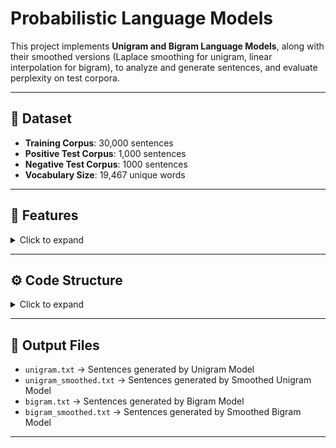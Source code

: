 # Probabilistic Language Models

This project implements **Unigram and Bigram Language Models**, along with their smoothed versions (Laplace smoothing for unigram, linear interpolation for bigram), to analyze and generate sentences, and evaluate perplexity on test corpora.

---

## 📂 Dataset

- **Training Corpus**: 30,000 sentences  
- **Positive Test Corpus**: 1,000 sentences  
- **Negative Test Corpus**: 1000 sentences  
- **Vocabulary Size**: 19,467 unique words  

---

## 📝 Features

<details>
<summary>Click to expand</summary>

1. **Data Preprocessing**:
   - Rare words (frequency < 2) replaced with `UNK`.
   - Added `<s>` (start) and `</s>` (end) tokens for all sentences.
   - Preprocessing for test data ensures unknown words are replaced with `UNK`.

2. **Language Models Implemented**:
   - **Unigram Model**: Counts individual word probabilities.
   - **Smoothed Unigram Model**: Uses Laplace (add-1) smoothing.
   - **Bigram Model**: Counts word pairs (previous word → current word).
   - **Smoothed Bigram Model**: Uses linear interpolation smoothing:
     \[
     P(w_i|w_{i-1}) = \lambda_1 \cdot P_{bigram}(w_i|w_{i-1}) + \lambda_2 \cdot P_{unigram}(w_i)
     \]
     where \(\lambda_1 = \lambda_2 = 0.5\).

3. **Sentence Generation**:
   - Generates sentences using probability distributions.
   - Writes generated sentences along with probabilities to files.

4. **Perplexity Calculation**:
   - Computes perplexity on positive and negative test corpora for all models.
   - Helps evaluate model performance.

</details>

---

## ⚙️ Code Structure

<details>
<summary>Click to expand</summary>

- `readFileToCorpus(f)` → Reads file into list of sentences (tokenized).  
- `preprocess(corpus)` → Preprocess training data (replace rare words, add `<s>` and `</s>`).  
- `preprocessTest(vocab, corpus)` → Preprocess test data using training vocabulary.  

### Language Models
- **Parent Class**: `LanguageModel`  
- **Unigram**: `UnigramModel`  
- **Smoothed Unigram**: `SmoothedUnigramModel`  
- **Bigram**: `BigramModel`  
- **Smoothed Bigram**: `SmoothedBigramModelKN`  

### Distributions
- `UnigramDist` → Maintains unigram counts, probability, Laplace probability, and sampling.  
- `BigramDist` → Maintains bigram counts, conditional probabilities, and sampling.

### Main Routine
1. Reads training and test corpora.
2. Preprocesses training and test corpora.
3. Generates vocabulary.
4. Trains language models.
5. Generates 20 sentences per model and stores in files.
6. Computes perplexity for POS and NEG test corpora.

</details>

---

## 📄 Output Files

- `unigram.txt` → Sentences generated by Unigram Model  
- `unigram_smoothed.txt` → Sentences generated by Smoothed Unigram Model  
- `bigram.txt` → Sentences generated by Bigram Model  
- `bigram_smoothed.txt` → Sentences generated by Smoothed Bigram Model  

---
